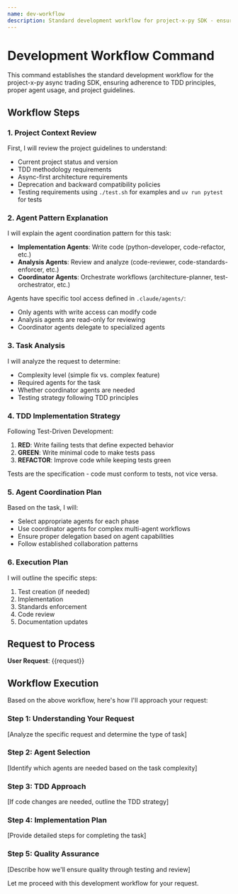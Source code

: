 ```yaml
---
name: dev-workflow
description: Standard development workflow for project-x-py SDK - ensures TDD methodology, agent coordination, and project guidelines are followed
---
```


# Development Workflow Command

This command establishes the standard development workflow for the project-x-py async trading SDK, ensuring adherence to TDD principles, proper agent usage, and project guidelines.

## Workflow Steps

### 1. Project Context Review
First, I will review the project guidelines to understand:
- Current project status and version
- TDD methodology requirements
- Async-first architecture requirements
- Deprecation and backward compatibility policies
- Testing requirements using `./test.sh` for examples and `uv run pytest` for tests

### 2. Agent Pattern Explanation
I will explain the agent coordination pattern for this task:
- **Implementation Agents**: Write code (python-developer, code-refactor, etc.)
- **Analysis Agents**: Review and analyze (code-reviewer, code-standards-enforcer, etc.)
- **Coordinator Agents**: Orchestrate workflows (architecture-planner, test-orchestrator, etc.)

Agents have specific tool access defined in `.claude/agents/`:
- Only agents with write access can modify code
- Analysis agents are read-only for reviewing
- Coordinator agents delegate to specialized agents

### 3. Task Analysis
I will analyze the request to determine:
- Complexity level (simple fix vs. complex feature)
- Required agents for the task
- Whether coordinator agents are needed
- Testing strategy following TDD principles

### 4. TDD Implementation Strategy
Following Test-Driven Development:
1. **RED**: Write failing tests that define expected behavior
2. **GREEN**: Write minimal code to make tests pass
3. **REFACTOR**: Improve code while keeping tests green

Tests are the specification - code must conform to tests, not vice versa.

### 5. Agent Coordination Plan
Based on the task, I will:
- Select appropriate agents for each phase
- Use coordinator agents for complex multi-agent workflows
- Ensure proper delegation based on agent capabilities
- Follow established collaboration patterns

### 6. Execution Plan
I will outline the specific steps:
1. Test creation (if needed)
2. Implementation
3. Standards enforcement
4. Code review
5. Documentation updates

## Request to Process

**User Request**: {{request}}

## Workflow Execution

Based on the above workflow, here's how I'll approach your request:

### Step 1: Understanding Your Request
[Analyze the specific request and determine the type of task]

### Step 2: Agent Selection
[Identify which agents are needed based on the task complexity]

### Step 3: TDD Approach
[If code changes are needed, outline the TDD strategy]

### Step 4: Implementation Plan
[Provide detailed steps for completing the task]

### Step 5: Quality Assurance
[Describe how we'll ensure quality through testing and review]

Let me proceed with this development workflow for your request.
